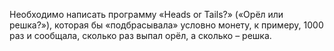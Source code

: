 Необходимо написать программу «Heads or Tails?» («Орёл или решка?»), которая бы «подбрасывала» условно монету, к примеру, 1000 раз и сообщала, сколько раз выпал орёл, а сколько – решка.
